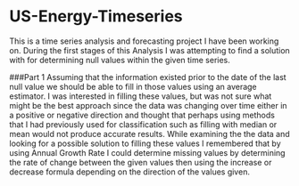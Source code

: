 # US-Energy-Timeseries
This is a time series analysis and forecasting project I have been working on. During the first stages of this Analysis I was attempting to find a solution with for determining null values within the given time series. 


###Part 1
Assuming that the information existed prior to the date of the last null value we should be able to fill in those values using an average estimator. I was interested in filling these values, but was not sure what might be the best approach since the data was changing over time either in a positive or negative direction and thought that perhaps using methods that I had previously used for classification such as filling with median or mean would not produce accurate results. While examining the the data and looking for a possible solution to filling these values I remembered that by using Annual Growth Rate I could determine missing values by determining the rate of change between the given values then using the increase or decrease formula depending on the direction of the values given. 


